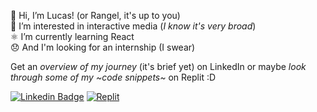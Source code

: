 👋 Hi, I’m Lucas! (or Rangel, it's up to you)  
🗿 I’m interested in interactive media (*I know it's very broad*)  
⚛️ I’m currently learning React  
😞 And I'm looking for an internship (I swear)

Get an *overview of my journey* (it's brief yet) on LinkedIn or maybe *look through some of my \~code snippets\~* on Replit :D

[![Linkedin Badge](https://img.shields.io/badge/-my%20journey-blue?style=flat&logo=Linkedin&logoColor=white)](https://www.linkedin.com/in/lucasrgcruz/)
[![Replit](https://img.shields.io/badge/-code%20snippets-black?style=flat&logo=Replit&logoColor=white)](https://replit.com/@sbohfm)
